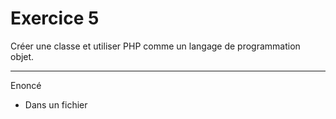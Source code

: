 # Exercice 5
Créer une classe et utiliser PHP comme un langage de programmation objet.

___
Enoncé
 - Dans un fichier